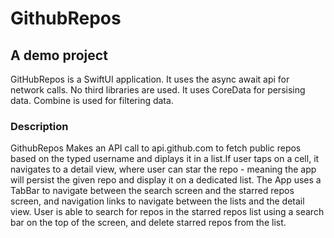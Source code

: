 # GithubRepos

## A demo project

GitHubRepos is a SwiftUI application.
It uses the async await api for network calls.
No third libraries are used.
It uses CoreData for persising data.
Combine is used for filtering data.

### Description

GithubRepos Makes an API call to api.github.com to fetch public repos based on the typed username and diplays it in a list.If user taps on a cell, it navigates to a detail view, where user can star the repo - meaning the app will persist the given repo and display it on a dedicated list.
The App uses a TabBar to navigate between the search screen and the starred repos screen, and navigation links to navigate between the lists and the detail view.
User is able to search for repos in the starred repos list using a search  bar on the top of the screen, and delete starred repos from the list.


